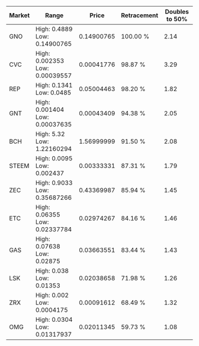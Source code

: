| Market | Range | Price| Retracement | Doubles to 50% |
| --- | --- | --- | --- | --- |
| GNO | High: 0.4889<br />Low: 0.14900765 | 0.14900765 | 100.00 % | 2.14 |
| CVC | High: 0.002353<br />Low: 0.00039557 | 0.00041776 | 98.87 % | 3.29 |
| REP | High: 0.1341<br />Low: 0.0485 | 0.05004463 | 98.20 % | 1.82 |
| GNT | High: 0.001404<br />Low: 0.00037635 | 0.00043409 | 94.38 % | 2.05 |
| BCH | High: 5.32<br />Low: 1.22160294 | 1.56999999 | 91.50 % | 2.08 |
| STEEM | High: 0.0095<br />Low: 0.002437 | 0.00333331 | 87.31 % | 1.79 |
| ZEC | High: 0.9033<br />Low: 0.35687266 | 0.43369987 | 85.94 % | 1.45 |
| ETC | High: 0.06355<br />Low: 0.02337784 | 0.02974267 | 84.16 % | 1.46 |
| GAS | High: 0.07638<br />Low: 0.02875 | 0.03663551 | 83.44 % | 1.43 |
| LSK | High: 0.038<br />Low: 0.01353 | 0.02038658 | 71.98 % | 1.26 |
| ZRX | High: 0.002<br />Low: 0.0004175 | 0.00091612 | 68.49 % | 1.32 |
| OMG | High: 0.0304<br />Low: 0.01317937 | 0.02011345 | 59.73 % | 1.08 |
